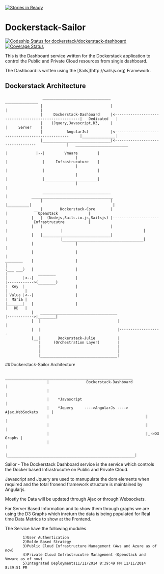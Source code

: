 [![Stories in Ready](https://badge.waffle.io/dockerstack/dockerstack-dashboard.png?label=ready&title=Ready)](https://waffle.io/dockerstack/dockerstack-dashboard)
# Dockerstack-Sailor

[ ![Codeship Status for dockerstack/dockerstack-dashboard](https://codeship.com/projects/aff34900-4be4-0132-a5b4-6e46eafdf5e7/status)](https://codeship.com/projects/46878)
[![Coverage Status](https://img.shields.io/coveralls/dockerstack/dockerstack-dashboard.svg)](https://coveralls.io/r/dockerstack/dockerstack-dashboard)

<p>This is the Dashboard service written for the Dockerstack application to control the Public and Private Cloud resources from single dashboard.

<p>The Dashboard is written using the [Sails](http://sailsjs.org) Framework. 


## Dockerstack Architecture
				 	 _______________________________														 _______________
					|						 		|														|               |
					|     Dockerstack-Dashboard		|<------------------------------------------------------|	Dedicated	|
					|    (Jquery,Javascript,D3,		|														|	  Server	|
					|			AngularJs)			|<-------------------------------------------------		|_______________|			
					|_______________________________|<----------------------------------       		  |	  ________________________			
																						|			  |--|		   VmWare 		  |
									|													|				 |	   Infrastrucuture	  |
							       	|													|				 |						  |
									|													|				 |________________________|	
									|											        |
                     _______________________________									|		    _____________________________________
					|								|						            |__________|									 |
				 ___|		 Dockerstack-Core		|						                       |	      	  Openstack    			 |
				|   |  (Nodejs,Sails.io.js,Sailsjs)	|---------------------						   |			Infrastrucutre			 |
				|	|								|					  |						   |                                     |
				|	|_______________________________|					  |						   |_____________________________________|	
				|					|									  |
				|					|									  |	
	________	|					|									  |
   	(___ ___)	|					|									  |				 ________
   	|  		|<--|					|									  |------------>(________)
   	|  Key	|						|													|		 |
   	| Value	|<--|					|													|  Maria |
  	|_______|	|					|													|   DB	 |
				|	___________________________________					  |------------>|________|
				|  |								   |				  |
                |  |								   |-------------------
                |__|		Dockerstack-Julie		   |
                   |	  (Orchestration Layer)	       |
                   |								   |
                   |								   |
                   |___________________________________|




##Dockerstack-Sailor Architecture
	
						__________________________________________________________
					   |				 Dockerstack-Dashboard					  |
					   |														  |
					   |	*Javascript											  |
					   |	*Jquery		---->AngularJs ----> Ajax,WebSockets	  |
					   |											|			  |
					   |											|			  |
					   |											|_->D3 Graphs |
					   |														  |
					   |__________________________________________________________|


<p> Sailor - The Dockerstack Dashboard service is the service which controls the Docker based Infrastrucutre on Public and Private Cloud.

Javascript and Jquery are used to manupulate the dom elements when required and the total fronend framework structure is maintained by Angularjs.

Mostly the Data will be updated through Ajax or through Websockets.

For Server Based Information and to show them through graphs we are using the D3 Graphs which inreturn the data is being populated for Real time Data Metrics to show at the Frontend.

The Service have the following modules
		
			1)User Authentication
			2)Rolde Based Strategy
			3)Public Cloud Infrastructure Management (Aws and Azure as of now)
			4)Private Cloud Infrastrucutre Management (Openstack and Vmware as of now)
			5)Integrated Deployments11/11/2014 8:39:49 PM 11/11/2014 8:39:51 PM 